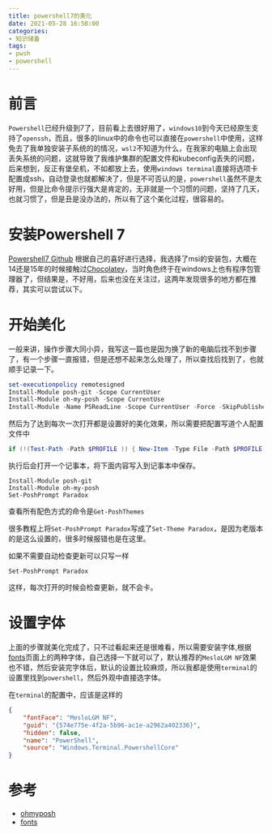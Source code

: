 ```yaml
---
title: powershell7的美化
date: 2021-05-28 16:58:00
categories:
- 知识储备
tags:
- pwsh
- powershell
---
```


# 前言

`Powershell`已经升级到7了，目前看上去很好用了，`windows10`到今天已经原生支持了`openssh`，而且，很多的linux中的命令也可以直接在`powershell`中使用，这样免去了我单独安装子系统的的情况，`wsl2`不知道为什么，在我家的电脑上会出现丢失系统的问题，这就导致了我维护集群的配置文件和kubeconfig丢失的问题，后来想到，反正有堡垒机，不如都放上去，使用`windows terminal`直接将选项卡配置成ssh，自动登录也就都解决了，但是不可否认的是，`powershell`虽然不是太好用，但是比命令提示行强大是肯定的，无非就是一个习惯的问题，坚持了几天，也就习惯了，但是丑是没办法的，所以有了这个美化过程，很容易的。

# 安装Powershell 7
    
[Powershell7 Github](https://github.com/PowerShell/PowerShell) 根据自己的喜好进行选择，我选择了msi的安装包，大概在14还是15年的时候接触过[Chocolatey](https://chocolatey.org/)，当时角色终于在windows上也有程序包管理器了，但结果是，不好用，后来也没在关注过，这两年发现很多的地方都在推荐，其实可以尝试以下。

# 开始美化
    
一般来讲，操作步骤大同小异，我写这一篇也是因为换了新的电脑后找不到步骤了，有一个步骤一直报错，但是还想不起来怎么处理了，所以查找后找到了，也就顺手记录一下。

```powershell
set-executionpolicy remotesigned
Install-Module posh-git -Scope CurrentUser
Install-Module oh-my-posh -Scope CurrentUse
Install-Module -Name PSReadLine -Scope CurrentUser -Force -SkipPublisherCheck # 这个是自动提示的，看个人选择，一般用不上，因为自动提示后面总是会带上.exe扩展名，并且会在后面自动加一个空格，总是，我觉得不好用
```

然后为了达到每次一次打开都是设置好的美化效果，所以需要把配置写道个人配置文件中

```powershell
if (!(Test-Path -Path $PROFILE )) { New-Item -Type File -Path $PROFILE -Force } notepad $PROFILE
```

执行后会打开一个记事本，将下面内容写入到记事本中保存。

```notepad
Install-Module posh-git
Install-Module oh-my-posh
Set-PoshPrompt Paradox
```

查看所有配色方式的命令是`Get-PoshThemes`

很多教程上将`Set-PoshPrompt Paradox`写成了`Set-Theme Paradox`，是因为老版本的是这么设置的，很多时候报错也是在这里。

如果不需要自动检查更新可以只写一样
```notepad
Set-PoshPrompt Paradox
```

这样，每次打开的时候会检查更新，就不会卡。

# 设置字体

上面的步骤就美化完成了，只不过看起来还是很难看，所以需要安装字体,根据[fonts](https://ohmyposh.dev/docs/fonts)页面上的两种字体，自己选择一下就可以了，默认推荐的`MesloLGM NF`效果也不错，然后安装完字体后，默认的设置比较麻烦，所以我都是使用`terminal`的设置里找到`powershell`，然后外观中直接选字体。

在`terminal`的配置中，应该是这样的
```json
{
    "fontFace": "MesloLGM NF",
    "guid": "{574e775e-4f2a-5b96-ac1e-a2962a402336}",
    "hidden": false,
    "name": "PowerShell",
    "source": "Windows.Terminal.PowershellCore"
}
```

# 参考
- [ohmyposh](https://ohmyposh.dev/docs/)
- [fonts](https://ohmyposh.dev/docs/fonts)